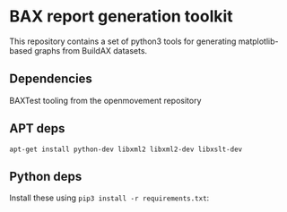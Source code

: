 # BAX report generation toolkit

This repository contains a set of python3 tools for generating matplotlib-based
graphs from BuildAX datasets.

## Dependencies
BAXTest tooling from the openmovement repository

## APT deps
`apt-get install python-dev libxml2 libxml2-dev libxslt-dev`

## Python deps
Install these using `pip3 install -r requirements.txt`:
